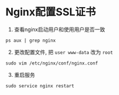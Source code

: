 # Nginx配置SSL证书


1. 查看nginx启动用户和使用用户是否一致 

`ps aux | grep nginx`

2. 更改配置文件, 把 `user www-data` 改为 `root`

`sudo vim /etc/nginx/conf/nginx.conf`

3. 重启服务

`sudo service nginx restart`

